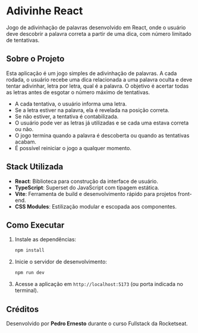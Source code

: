 # Adivinhe React

Jogo de adivinhação de palavras desenvolvido em React, onde o usuário deve descobrir a palavra correta a partir de uma dica, com número limitado de tentativas.

## Sobre o Projeto

Esta aplicação é um jogo simples de adivinhação de palavras. A cada rodada, o usuário recebe uma dica relacionada a uma palavra oculta e deve tentar adivinhar, letra por letra, qual é a palavra. O objetivo é acertar todas as letras antes de esgotar o número máximo de tentativas.

- A cada tentativa, o usuário informa uma letra.
- Se a letra estiver na palavra, ela é revelada na posição correta.
- Se não estiver, a tentativa é contabilizada.
- O usuário pode ver as letras já utilizadas e se cada uma estava correta ou não.
- O jogo termina quando a palavra é descoberta ou quando as tentativas acabam.
- É possível reiniciar o jogo a qualquer momento.

## Stack Utilizada

- **React**: Biblioteca para construção da interface de usuário.
- **TypeScript**: Superset do JavaScript com tipagem estática.
- **Vite**: Ferramenta de build e desenvolvimento rápido para projetos front-end.
- **CSS Modules**: Estilização modular e escopada aos componentes.

## Como Executar

1. Instale as dependências:
   ```bash
   npm install
   ```
2. Inicie o servidor de desenvolvimento:
   ```bash
   npm run dev
   ```
3. Acesse a aplicação em `http://localhost:5173` (ou porta indicada no terminal).

## Créditos

Desenvolvido por **Pedro Ernesto** durante o curso Fullstack da Rocketseat.
